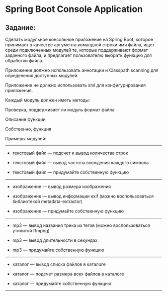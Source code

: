 # Spring Boot Console Application
## Задание:
Сделать модульное консольное приложение на Spring Boot, которое принимает в качестве аргумента командной строки имя файла, ищет среди подключенных модулей те, которые поддерживают формат заданного файла, и предлагает пользователю выбрать функцию для обработки файла.

Приложение должно использовать аннотации и Classpath scanning для определения доступных модулей.

Приложение не должно использовать xml для конфигурирования приложения.

Каждый модуль должен иметь методы:

Проверка, поддерживает ли модуль формат файла

Описание функции

Собственно, функция

Примеры модулей:
____
- текстовый файл — подсчет и вывод количества строк

- текстовый файл — вывод частоты вхождения каждого символа

- текстовый файл — придумайте собственную функцию
____
- изображение — вывод размера изображения

- изображение — вывод информации exif (можно воспользоваться библиотекой metadata-extractor)

- изображение — придумайте собственную функцию
____
- mp3 — вывод названия трека из тегов (можно воспользоваться утилитой ffmpeg)

- mp3 — вывод длительности в секундах

- mp3 — придумайте собственную функцию
____
- каталог — вывод списка файлов в каталоге

- каталог — подсчет размера всех файлов в каталоге

- каталог — придумайте собственную функцию
____
